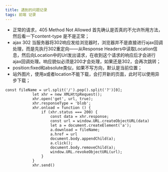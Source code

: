 ```yaml
---
title: 遇到的问题记录
tags: 前端 记录
---
```

- 正常的请求，405 Method Not Allowed
  首先确认是否真的不允许所用方法，然后看一下content-type 是不是正常；
- ajax 302
  当服务器将302响应发给浏览器时，浏览器并不是直接进行ajax回调处理，而是先执行302重定向——从Response Headers中读取Location信息，然后向Location中的Url发出请求，在收到这个请求的响应后才会进行ajax回调处理。响应貌似必须是200才会处理，如果还是302，会再次跳转；
- position:fixed和absolute类似，如果不写方向，默认是当前位置；
- 站外图片，使用a或者location不能下载，会打开新的页面，此时可以使用异步下载；
```
const fileName = url.split('/').pop().split('?')[0];
            let xhr = new XMLHttpRequest();
            xhr.open('get', url, true);
            xhr.responseType = 'blob';
            xhr.onload = function () {
                if (xhr.status === 200) {
                    const data = xhr.response;
                    const url = window.URL.createObjectURL(data)
                    let a = document.createElement('a');
                    a.download = fileName;
                    a.href = url
                    document.body.appendChild(a);
                    a.click();
                    document.body.removeChild(a);
                    window.URL.revokeObjectURL(url);
                }
            }
            xhr.send()
```